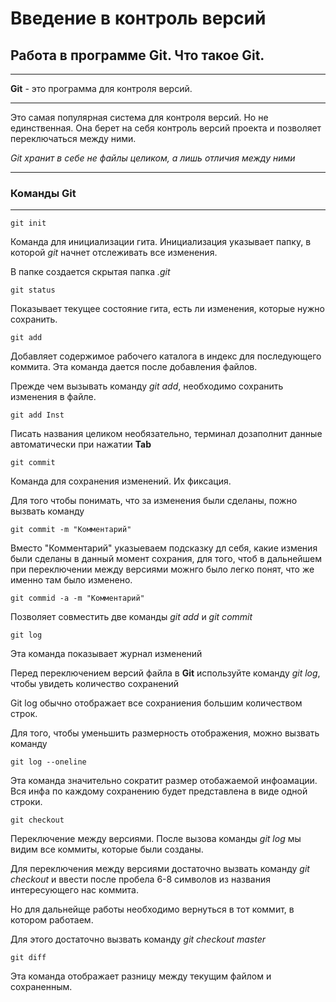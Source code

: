 # Введение в контроль версий

## Работа в программе Git. Что такое Git.
***

**Git** - это программа для контроля версий. 
***
Это самая популярная система для контроля версий. Но не единственная. Она берет на себя контроль версий проекта и позволяет переключаться между ними.

*Git хранит в себе не файлы целиком, а лишь отличия между ними*
***
### Команды Git
***
    git init

Команда для инициализации гита. Инициализация указывает папку, в которой *git* начнет отслеживать все изменения.

В папке создается скрытая папка *.git*

    git status

Показывает текущее состояние гита, есть ли изменения, которые нужно сохранить.

    git add

Добавляет содержимое рабочего каталога в индекс для последующего коммита. Эта команда дается после добавления файлов. 

Прежде чем вызывать команду *git add*, необходимо сохранить изменения в файле. 

    git add Inst

Писать названия целиком необязательно, терминал дозаполнит данные автоматически при нажатии **Tab**

    git commit

Команда для сохранения изменений. Их фиксация. 

Для того чтобы понимать, что за изменения были сделаны, пожно вызвать команду

    git commit -m "Комментарий"

Вместо "Комментарий" указыеваем подсказку дл себя, какие измения были сделаны в данный момент сохрания, для того, чтоб в дальнейшем при переключении между версиями можнго было легко понят, что же именно там было изменено.

    git commid -a -m "Комментарий"

Позволяет совместить две команды *git add* и *git commit*

    git log

Эта команда показывает журнал изменений

Перед переключением версий файла в **Git** используйте команду *git log*, чтобы увидеть количество сохранений

Git log обычно отображает все сохраниения большим количеством строк. 

Для того, чтобы уменьшить размерность отображения, можно вызвать команду 

    git log --oneline

Эта команда значительно сократит размер отобажаемой инфоамации. Вся инфа по каждому сохранению будет представлена в виде одной строки.

    git checkout

Переключение между версиями.
После вызова команды *git log* мы видим все коммиты, которые были созданы. 

Для переключения между версиями достаточно вызвать команду *git checkout* и ввести после пробела 6-8 символов из названия интересующего нас коммита.

Но для дальнейще работы необходимо вернуться в тот коммит, в котором работаем. 

Для этого достаточно вызвать команду *git checkout master*

    git diff

Эта команда отображает разницу между текущим файлом и сохраненным. 